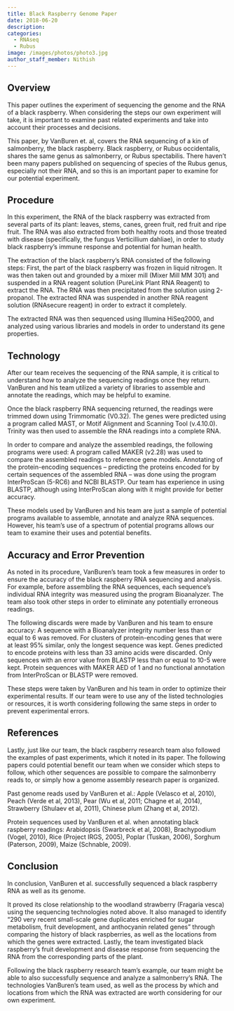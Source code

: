```yaml
---
title: Black Raspberry Genome Paper
date: 2018-06-20
description: 
categories:
  - RNAseq
  - Rubus
image: /images/photos/photo3.jpg
author_staff_member: Nithish
---
```


## Overview

This paper outlines the experiment of sequencing the genome and the RNA of a black raspberry. When considering the steps our own experiment will take, it is important to examine past related experiments and take into account their processes and decisions.

<!--more-->

This paper, by VanBuren et. al, covers the RNA sequencing of a kin of salmonberry, the black raspberry. Black raspberry, or Rubus occidentalis, shares the same genus as salmonberry, or Rubus spectabilis. There haven’t been many papers published on sequencing of species of the Rubus genus, especially not their RNA, and so this is an important paper to examine for our potential experiment.

## Procedure

In this experiment, the RNA of the black raspberry was extracted from several parts of its plant: leaves, stems, canes, green fruit, red fruit and ripe fruit. The RNA was also extracted from both healthy roots and those treated with disease (specifically, the fungus Verticillium dahliae), in order to study black raspberry’s immune response and potential for human health. 

The extraction of the black raspberry’s RNA consisted of the following steps: 
First, the part of the black raspberry was frozen in liquid nitrogen. It was then taken out and grounded by a mixer mill (Mixer Mill MM 301) and suspended in a RNA reagent solution (PureLink Plant RNA Reagent) to extract the RNA. The RNA was then precipitated from the solution using 2-propanol. The extracted RNA was suspended in another RNA reagent solution (RNAsecure reagent) in order to extract it completely.

The extracted RNA was then sequenced using Illumina HiSeq2000, and analyzed using various libraries and models in order to understand its gene properties.

## Technology

After our team receives the sequencing of the RNA sample, it is critical to understand how to analyze the sequencing readings once they return. VanBuren and his team utilized a variety of libraries to assemble and annotate the readings, which may be helpful to examine.

Once the black raspberry RNA sequencing returned, the readings were trimmed down using Trimmomatic (V0.32). The genes were predicted using a program called MAST, or Motif Alignment and Scanning Tool (v.4.10.0). Trinity was then used to assemble the RNA readings into a complete RNA. 

In order to compare and analyze the assembled readings, the following programs were used:
A program called MAKER (v2.28) was used to compare the assembled readings to reference gene models. Annotating of the protein-encoding sequences – predicting the proteins encoded for by certain sequences of the assembled RNA – was done using the program InterProScan (5-RC6) and NCBI BLASTP. Our team has experience in using BLASTP, although using InterProScan along with it might provide for better accuracy. 

These models used by VanBuren and his team are just a sample of potential programs available to assemble, annotate and analyze RNA sequences. However, his team’s use of a spectrum of potential programs allows our team to examine their uses and potential benefits.

## Accuracy and Error Prevention

As noted in its procedure, VanBuren’s team took a few measures in order to ensure the accuracy of the black raspberry RNA sequencing and analysis. For example, before assembling the RNA sequences, each sequence’s individual RNA integrity was measured using the program Bioanalyzer. The team also took other steps in order to eliminate any potentially erroneous readings. 

The following discards were made by VanBuren and his team to ensure accuracy:
A sequence with a Bioanalyzer integrity number less than or equal to 6 was removed. For clusters of protein-encoding genes that were at least 95% similar, only the longest sequence was kept. Genes predicted to encode proteins with less than 33 amino acids were discarded. Only sequences with an error value from BLASTP less than or equal to 10-5 were kept. Protein sequences with MAKER AED of 1 and no functional annotation from InterProScan or BLASTP were removed. 

These steps were taken by VanBuren and his team in order to optimize their experimental results. If our team were to use any of the listed technologies or resources, it is worth considering following the same steps in order to prevent experimental errors.

## References

Lastly, just like our team, the black raspberry research team also followed the examples of past experiments, which it noted in its paper. The following papers could potential benefit our team when we consider which steps to follow, which other sequences are possible to compare the salmonberry reads to, or simply how a genome assembly research paper is organized.

Past genome reads used by VanBuren et al.:
Apple (Velasco et al, 2010), Peach (Verde et al, 2013), Pear (Wu et al, 2011; Chagne et al, 2014), Strawberry (Shulaev et al, 2011), Chinese plum (Zhang et al, 2012).

Protein sequences used by VanBuren et al. when annotating black raspberry readings:
Arabidopsis (Swarbreck et al, 2008), Brachypodium (Vogel, 2010), Rice (Project IRGS, 2005), Poplar (Tuskan, 2006), Sorghum (Paterson, 2009), Maize (Schnable, 2009).

## Conclusion

In conclusion, VanBuren et al. successfully sequenced a black raspberry RNA as well as its genome. 

It proved its close relationship to the woodland strawberry (Fragaria vesca) using the sequencing technologies noted above. It also managed to identify “290 very recent small-scale gene duplicates enriched for sugar metabolism, fruit development, and anthocyanin related genes” through comparing the history of black raspberries, as well as the locations from which the genes were extracted. Lastly, the team investigated black raspberry’s fruit development and disease response from sequencing the RNA from the corresponding parts of the plant.

Following the black raspberry research team’s example, our team might be able to also successfully sequence and analyze a salmonberry’s RNA. The technologies VanBuren’s team used, as well as the process by which and locations from which the RNA was extracted are worth considering for our own experiment. 


